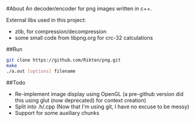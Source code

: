 #About
An decoder/encoder for png images written in c++.

External libs used in this project:
* zlib, for compression/decompression
* some small code from libpng.org for crc-32 calculations

##Run
```bash
git clone https://github.com/Rikten/png.git
make
./a.out [options] filename
```

##Todo
* Re-implement image display using OpenGL (a pre-github version did this using glut (now deprecated) for context creation)
* Split into .h/.cpp (Now that I'm using git, I have no excuse to be messy)
* Support for some auxiliary chunks
